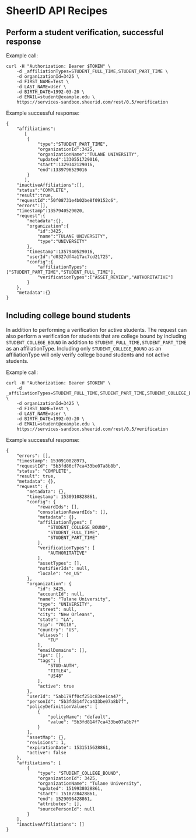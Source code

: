 SheerID API Recipes
===================

Perform a student verification, successful response
------------------------------------

Example call:

    curl -H "Authorization: Bearer $TOKEN" \
        -d _affiliationTypes=STUDENT_FULL_TIME,STUDENT_PART_TIME \
        -d organizationId=3425 \
        -d FIRST_NAME=Test \
        -d LAST_NAME=User \
        -d BIRTH_DATE=1992-03-20 \
        -d EMAIL=student@example.edu \
        https://services-sandbox.sheerid.com/rest/0.5/verification

Example successful response:

    {
        "affiliations":
           [
            {
                "type":"STUDENT_PART_TIME",
                "organizationId":3425,
                "organizationName":"TULANE UNIVERSITY",
                "updated":1330551729016,
                "start":1329342129016,
                "end":1339796529016
            }
           ],
        "inactiveAffiliations":[],
        "status":"COMPLETE",
        "result":true,
        "requestId":"50f08731e4b02be8f09152c6",
        "errors":[],
        "timestamp":1357940529020,
        "request":{
            "metadata":{},
            "organization":{
                "id":3425,
                "name":"TULANE UNIVERSITY",
                "type":"UNIVERSITY"
            },
            "timestamp":1357940529016,
            "userId":"d0327df4a17ac7cd21725",
            "config":{
                "affiliationTypes":["STUDENT_PART_TIME","STUDENT_FULL_TIME"],
                "verificationTypes":["ASSET_REVIEW","AUTHORITATIVE"]
            }
        },
        "metadata":{}
    }


Including college bound students 
------------------------------------

In addition to performing a verification for active students.  The request can also perform a verification for students that are college bound by including `STUDENT_COLLEGE_BOUND` in addition to `STUDENT_FULL_TIME,STUDENT_PART_TIME` as an affiliationType.  Including only `STUDENT_COLLEGE_BOUND` as an affiliationType will only verify college bound students and not active students. 


Example call:

    curl -H "Authorization: Bearer $TOKEN" \
        -d _affiliationTypes=STUDENT_FULL_TIME,STUDENT_PART_TIME,STUDENT_COLLEGE_BOUND \
        -d organizationId=3425 \
        -d FIRST_NAME=Test \
        -d LAST_NAME=User \
        -d BIRTH_DATE=1992-03-20 \
        -d EMAIL=student@example.edu \
        https://services-sandbox.sheerid.com/rest/0.5/verification

Example successful response:

    {
        "errors": [],
        "timestamp": 1530910828973,
        "requestId": "5b3fd86cf7ca433be07a8b8b",
        "status": "COMPLETE",
        "result": true,
        "metadata": {},
        "request": {
            "metadata": {},
            "timestamp": 1530910828861,
            "config": {
                "rewardIds": [],
                "consolationRewardIds": [],
                "metadata": {},
                "affiliationTypes": [
                    "STUDENT_COLLEGE_BOUND",
                    "STUDENT_FULL_TIME",
                    "STUDENT_PART_TIME"
                ],
                "verificationTypes": [
                    "AUTHORITATIVE"
                ],
                "assetTypes": [],
                "notifierIds": null,
                "locale": "en_US"
            },
            "organization": {
                "id": 3425,
                "accountId": null,
                "name": "Tulane University",
                "type": "UNIVERSITY",
                "street": null,
                "city": "New Orleans",
                "state": "LA",
                "zip": "70118",
                "country": "US",
                "aliases": [
                    "TU"
                ],
                "emailDomains": [],
                "ips": [],
                "tags": [
                    "STUD-AUTH",
                    "TITLE4",
                    "US48"
                ],
                "active": true
            },
            "userId": "5ab179ff0cf251c83ee1ca47",
            "personId": "5b3fd814f7ca433be07a8b7f",
            "policyDefinitionValues": [
                {
                    "policyName": "default",
                    "value": "5b3fd814f7ca433be07a8b7f"
                }
            ],
            "assetMap": {},
            "revisions": 1,
            "expirationDate": 1531515628861,
            "active": false
        },
        "affiliations": [
            {
                "type": "STUDENT_COLLEGE_BOUND",
                "organizationId": 3425,
                "organizationName": "Tulane University",
                "updated": 1519938028861,
                "start": 1518728428861,
                "end": 1529096428861,
                "attributes": [],
                "sourcePersonId": null
            }
        ],
        "inactiveAffiliations": []
    }

